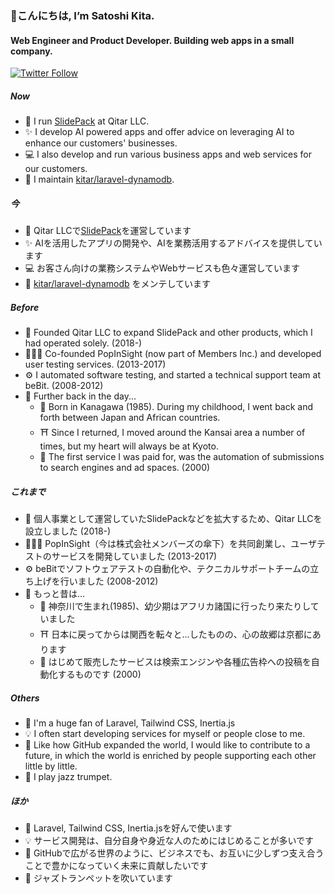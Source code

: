 ### 👋こんにちは, I’m Satoshi Kita.

#### Web Engineer and Product Developer. Building web apps in a small company.

[![Twitter Follow](https://img.shields.io/twitter/follow/kitar.svg?style=social)](https://twitter.com/kitar)

##### Now

- 🚀 I run [SlidePack](https://slidepack.io) at Qitar LLC.
- ✨ I develop AI powered apps and offer advice on leveraging AI to enhance our customers' businesses.
- 💻 I also develop and run various business apps and web services for our customers.
- 🌱 I maintain [kitar/laravel-dynamodb](https://github.com/kitar/laravel-dynamodb).

##### 今

- 🚀 Qitar LLCで[SlidePack](https://slidepack.io)を運営しています
- ✨ AIを活用したアプリの開発や、AIを業務活用するアドバイスを提供しています
- 💻 お客さん向けの業務システムやWebサービスも色々運営しています
- 🌱 [kitar/laravel-dynamodb](https://github.com/kitar/laravel-dynamodb) をメンテしています

##### Before

- 🤝 Founded Qitar LLC to expand SlidePack and other products, which I had operated solely. (2018-)
- 🧑‍🤝‍🧑 Co-founded PopInSight (now part of Members Inc.) and developed user testing services. (2013-2017)
- ⚙️ I automated software testing, and started a technical support team at beBit. (2008-2012)
- 🗿 Further back in the day...
  - 👶 Born in Kanagawa (1985). During my childhood, I went back and forth between Japan and African countries.
  - ⛩️ Since I returned, I moved around the Kansai area a number of times, but my heart will always be at Kyoto.
  - 💼 The first service I was paid for, was the automation of submissions to search engines and ad spaces.
 (2000)

##### これまで

- 🤝 個人事業として運営していたSlidePackなどを拡大するため、Qitar LLCを設立しました (2018-)
- 🧑‍🤝‍🧑 PopInSight（今は株式会社メンバーズの傘下）を共同創業し、ユーザテストのサービスを開発していました (2013-2017)
- ⚙️ beBitでソフトウェアテストの自動化や、テクニカルサポートチームの立ち上げを行いました (2008-2012)
- 🗿 もっと昔は...
  - 👶 神奈川で生まれ(1985)、幼少期はアフリカ諸国に行ったり来たりしていました
  - ⛩️ 日本に戻ってからは関西を転々と…したものの、心の故郷は京都にあります
  - 💼 はじめて販売したサービスは検索エンジンや各種広告枠への投稿を自動化するものです (2000)

##### Others

- 🤟 I'm a huge fan of Laravel, Tailwind CSS, Inertia.js
- 💡 I often start developing services for myself or people close to me.
- 🌱 Like how GitHub expanded the world, I would like to contribute to a future, in which the world is enriched by people supporting each other little by little.
- 🎺 I play jazz trumpet.

##### ほか

- 🤟 Laravel, Tailwind CSS, Inertia.jsを好んで使います
- 💡 サービス開発は、自分自身や身近な人のためにはじめることが多いです
- 🌱 GitHubで広がる世界のように、ビジネスでも、お互いに少しずつ支え合うことで豊かになっていく未来に貢献したいです
- 🎺 ジャズトランペットを吹いています
